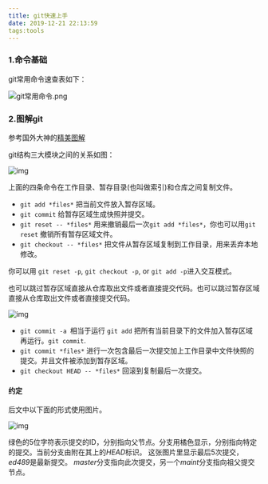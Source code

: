 ```yaml
---
title: git快速上手
date: 2019-12-21 22:13:59
tags:tools
---
```


### 1.命令基础

git常用命令速查表如下：

![git常用命令.png](https://i.loli.net/2019/12/21/qmNHon9ipjKcelt.png)



### 2.图解git

参考国外大神的[精美图解](http://marklodato.github.io/visual-git-guide/index-zh-cn.html)

git结构三大模块之间的关系如图：

![img](http://marklodato.github.io/visual-git-guide/basic-usage.svg)

上面的四条命令在工作目录、暂存目录(也叫做索引)和仓库之间复制文件。

- `git add *files*` 把当前文件放入暂存区域。
- `git commit` 给暂存区域生成快照并提交。
- `git reset -- *files*` 用来撤销最后一次`git add *files*`，你也可以用`git reset` 撤销所有暂存区域文件。
- `git checkout -- *files*` 把文件从暂存区域复制到工作目录，用来丢弃本地修改。

你可以用 `git reset -p`, `git checkout -p`, or `git add -p`进入交互模式。

也可以跳过暂存区域直接从仓库取出文件或者直接提交代码。也可以跳过暂存区域直接从仓库取出文件或者直接提交代码。

![img](http://marklodato.github.io/visual-git-guide/basic-usage-2.svg)

- `git commit -a `相当于运行 `git add` 把所有当前目录下的文件加入暂存区域再运行。`git commit`.
- `git commit *files*` 进行一次包含最后一次提交加上工作目录中文件快照的提交。并且文件被添加到暂存区域。
- `git checkout HEAD -- *files*` 回滚到复制最后一次提交。

#### 约定

后文中以下面的形式使用图片。

![img](http://marklodato.github.io/visual-git-guide/conventions.svg)

绿色的5位字符表示提交的ID，分别指向父节点。分支用橘色显示，分别指向特定的提交。当前分支由附在其上的*HEAD*标识。 这张图片里显示最后5次提交，*ed489*是最新提交。 *master*分支指向此次提交，另一个*maint*分支指向祖父提交节点。

